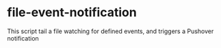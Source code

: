 # file-event-notification
This script tail a file watching for defined events, and triggers a Pushover notification
